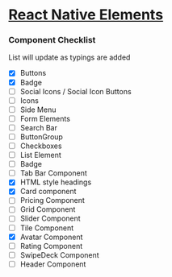 # [React Native Elements](https://github.com/react-native-training/react-native-elements)

### Component Checklist
List will update as typings are added

- [x] Buttons
- [x] Badge
- [ ] Social Icons / Social Icon Buttons
- [ ] Icons
- [ ] Side Menu
- [ ] Form Elements
- [ ] Search Bar
- [ ] ButtonGroup
- [ ] Checkboxes
- [ ] List Element
- [ ] Badge
- [ ] Tab Bar Component
- [x] HTML style headings
- [x] Card component
- [ ] Pricing Component
- [ ] Grid Component
- [ ] Slider Component
- [ ] Tile Component
- [x] Avatar Component
- [ ] Rating Component
- [ ] SwipeDeck Component
- [ ] Header Component
